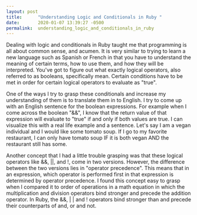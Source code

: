 ```yaml
---
layout: post
title:      "Understanding Logic and Conditionals in Ruby "
date:       2020-01-07 13:39:27 -0500
permalink:  understanding_logic_and_conditionals_in_ruby
---
```


Dealing with logic and conditionals in Ruby taught me that programming is all about common sense, and acumen. It is very similar to trying to learn  a new language such as Spanish or French in that you have to understand the meaning of certain terms, how to use them, and how they will be interpreted. You've got to figure out what exactly logical operators, also referred to as booleans, specifically mean. Certain conditions have to be met in order for certain logical operators to evaluate as "true". 

One of the ways I try to grasp these conditionals and increase my understanding of them is to translate them in to English. I try to come up with an English sentence for the boolean expressions.  For example when I come across the boolean  "&&", I know that the return value of that expression will evaluate to "true" if and only if both values are true. I can visualize this with a real life example and a sentence. Let's say I am a vegan individual and I would like some tomato soup. If I go to my favorite restaurant, I can only have tomato soup IF it is both vegan AND the restaurant still has some. 

Another concept that I had a little trouble grasping was that these logical operators like &&, ||, and !, come in two versions. However, the difference between the two versions lies in "operator precedence". This means that in an expression, which operator is performed first in that expression is determined by operator precedence. I found this concept easy to grasp when I compared it  to order of operations in a math equation in which the multiplication and division operators bind stronger and precede the addition operator. In Ruby, the &&, | | and ! operators bind stronger than and precede their counterparts of and, or and not. 
